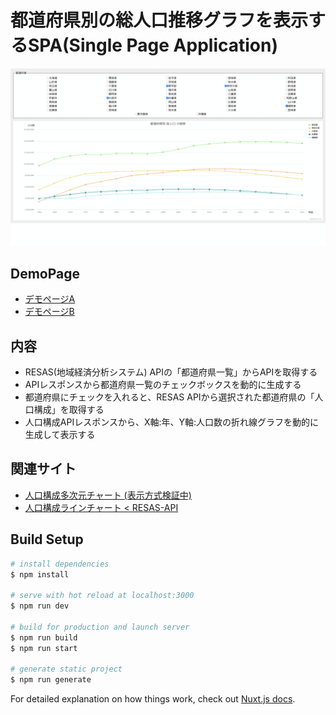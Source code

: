# 都道府県別の総人口推移グラフを表示するSPA(Single Page Application)

![image](prefecture-population-chart-nuxt.gif)

## DemoPage
- [デモページA](https://sakanaclub.xsrv.jp/prefecture-population-chart-nuxt/)
- [デモページB](https://sakanaclub.xsrv.jp/prefecture-population-chart-nuxt2/)

## 内容
- RESAS(地域経済分析システム) APIの「都道府県一覧」からAPIを取得する
- APIレスポンスから都道府県一覧のチェックボックスを動的に生成する
- 都道府県にチェックを入れると、RESAS APIから選択された都道府県の「人口構成」を取得する
- 人口構成APIレスポンスから、X軸:年、Y軸:人口数の折れ線グラフを動的に生成して表示する


## 関連サイト
- [人口構成多次元チャート (表示方式検証中)](https://sakanaclub.xsrv.jp/prefecture-population-dc/?data=population.csv)
- [人口構成ラインチャート < RESAS-API](https://resas.go.jp/population-composition/#/transition/13/13101/2017/0/5.333900736553437/41.42090017812787/142.29371418128918/-)

## Build Setup

```bash
# install dependencies
$ npm install

# serve with hot reload at localhost:3000
$ npm run dev

# build for production and launch server
$ npm run build
$ npm run start

# generate static project
$ npm run generate
```

For detailed explanation on how things work, check out [Nuxt.js docs](https://nuxtjs.org).

